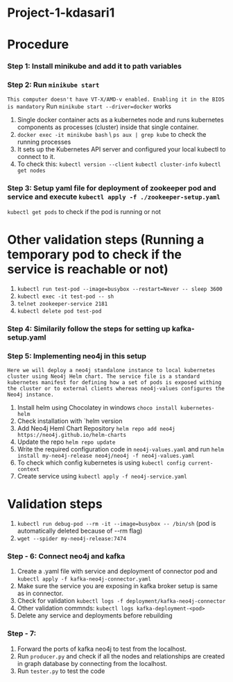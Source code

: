 # Project-1-kdasari1

# Procedure

### Step 1: Install minikube and add it to path variables

### Step 2: Run `minikube start`
`This computer doesn't have VT-X/AMD-v enabled. Enabling it in the BIOS is mandatory`
Run `minikube start --driver=docker` works

1. Single docker container acts as a kubernetes node and runs kubernetes components as processes (cluster) inside that single container.
2. `docker exec -it minikube bash` \\ `ps aux | grep kube` to check the running processes
3. It sets up the Kubernetes API server and configured your local kubectl to connect to it.
4. To check this:
   `kubectl version --client`
   `kubectl cluster-info`
   `kubectl get nodes`

### Step 3: Setup yaml file for deployment of zookeeper pod and service and execute `kubectl apply -f ./zookeeper-setup.yaml`
`kubectl get pods` to check if the pod is running or not

# Other validation steps (Running a temporary pod to check if the service is reachable or not)

1. `kubectl run test-pod --image=busybox --restart=Never -- sleep 3600`
2. `kubectl exec -it test-pod -- sh`
3. `telnet zookeeper-service 2181`
4. `kubectl delete pod test-pod`

### Step 4: Similarily follow the steps for setting up kafka-setup.yaml

### Step 5: Implementing neo4j in this setup

`Here we will deploy a neo4j standalone instance to local kubernetes cluster using Neo4j Helm chart. The service file is a standard kubernetes manifest for defining how a set of pods is exposed withing the cluster or to external clients whereas neo4j-values configures the Neo4j instance. `

1. Install helm using Chocolatey in windows `choco install kubernetes-helm`
2. Check installation with `helm version
3. Add Neo4j Heml Chart Repository `helm repo add neo4j https://neo4j.github.io/helm-charts`
4. Update the repo `helm repo update`
5. Write the required configuration code in `neo4j-values.yaml` and run `helm install my-neo4j-release neo4j/neo4j -f neo4j-values.yaml`
6. To check which config kubernetes is using `kubectl config current-context`
7. Create service using `kubectl apply -f neo4j-service.yaml`

# Validation steps

1. `kubectl run debug-pod --rm -it --image=busybox -- /bin/sh` (pod is automatically deleted because of --rm flag)
2. `wget --spider my-neo4j-release:7474`

### Step - 6: Connect neo4j and kafka

1. Create a .yaml file with service and deployment of connector pod and `kubectl apply -f kafka-neo4j-connector.yaml`
2. Make sure the service you are exposing in kafka broker setup is same as in connector.
3. Check for validation `kubectl logs -f deployment/kafka-neo4j-connector`
4. Other validation commnds: `kubectl logs kafka-deployment-<pod>`
5. Delete any service and deployments before rebuilding

### Step - 7:

1. Forward the ports of kafka neo4j to test from the localhost.
1. Run `producer.py` and check if all the nodes and relationships are created in graph database by connecting from the localhost.
1. Run `tester.py` to test the code
